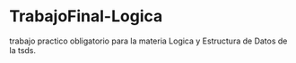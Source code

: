 # TrabajoFinal-Logica
trabajo practico obligatorio para la materia Logica y Estructura de Datos de la tsds.
